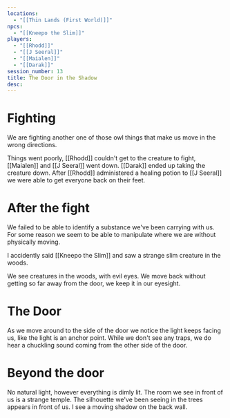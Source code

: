 ```yaml
---
locations: 
  - "[[Thin Lands (First World)]]"
npcs:
  - "[[Kneepo the Slim]]"
players: 
  - "[[Rhodd]]"
  - "[[J Seeral]]"
  - "[[Maialen]]"
  - "[[Darak]]"
session_number: 13
title: The Door in the Shadow
desc:
---
```

# Fighting
We are fighting another one of those owl things that make us move in the wrong directions.

Things went poorly, [[Rhodd]] couldn't get to the creature to fight, [[Maialen]] and [[J Seeral]] went down.  [[Darak]] ended up taking the creature down.  After [[Rhodd]] administered a healing potion to [[J Seeral]] we were able to get everyone back on their feet.

# After the fight
We failed to be able to identify a substance we've been carrying with us.  For some reason we seem to be able to manipulate where we are without physically moving.

I accidently said [[Kneepo the Slim]] and saw a strange slim creature in the woods.

We see creatures in the woods, with evil eyes.  We move back without getting so far away from the door, we keep it in our eyesight.

# The Door
As we move around to the side of the door we notice the light keeps facing us, like the light is an anchor point.  While we don't see any traps, we do hear a chuckling sound coming from the other side of the door.

# Beyond the door
No natural light, however everything is dimly lit.  The room we see in front of us is a strange temple.  The silhouette we've been seeing in the trees appears in front of us. I see a moving shadow on the back wall.